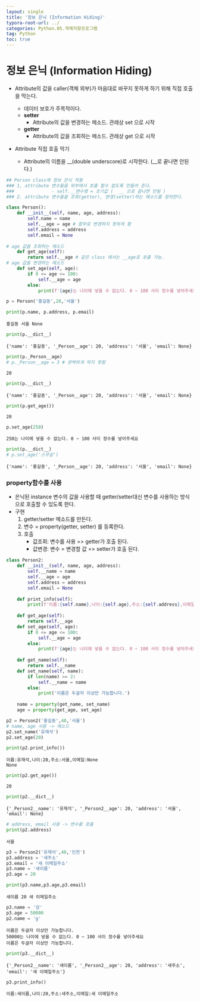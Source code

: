```yaml
---
layout: single
title: '정보 은닉 (Information Hiding)'
typora-root-url: ../
categories: Python.05.객체지향프로그램
tag: Python
toc: true
---
```


# 정보 은닉 (Information Hiding)
- Attribute의 값을 caller(객체 외부)가 마음대로 바꾸지 못하게 하기 위해 직접 호출을 막는다. 
    - 데이터 보호가 주목적이다.
    - **setter**
        - Attribute의 값을 변경하는 메소드. 관례상 set 으로 시작
    - **getter**
        - Attribute의 값을 조회하는 메소드. 관례상 get 으로 시작
    
- Attribute 직접 호출 막기
    - Attribute의 이름을 \_\_(double underscore)로 시작한다. (\_\_로 끝나면 안된다.)



```python
## Person class에 정보 은닉 적용
### 1, attribute 변수들을 외부에서 호출 할수 없도록 만들어 준다.
###              - self.__변수명 = 초기값 (  __ 으로 끝나면 안됨 )
### 2. attribute 변수들을 조회(getter), 변경(setter)하는 메소드를 정의한다.
```


```python
class Person():
    def __init__(self, name, age, address):
        self.name = name
        self.__age = age # 함부로 변경하지 못하게 함
        self.address = address
        self.email = None
        
# age 값을 조회하는 메소드
    def get_age(self):
        return self.__age # 같은 class 에서는 __age로 호출 가능.
# age 값을 변경하는 메소드
    def set_age(self, age):
        if 0 <= age <= 100:
            self.__age = age
        else:
            print(f'{age}는 나이에 넣을 수 없는다. 0 ~ 100 사이 정수를 넣어주세요')   
```


```python
p = Person('홍길동',20,'서울')
```


```python
print(p.name, p.address, p.email)
```

    홍길동 서울 None



```python
print(p.__dict__)
```

    {'name': '홍길동', '_Person__age': 20, 'address': '서울', 'email': None}



```python
print(p._Person__age)
# p._Person__age = 3 # 완벽하게 막지 못함
```

    20



```python
print(p.__dict__)
```

    {'name': '홍길동', '_Person__age': 20, 'address': '서울', 'email': None}



```python
print(p.get_age())
```

    20



```python
p.set_age(250)
```

    250는 나이에 넣을 수 없는다. 0 ~ 100 사이 정수를 넣어주세요



```python
print(p.__dict__)
# p.set_age('스무살')
```

    {'name': '홍길동', '_Person__age': 20, 'address': '서울', 'email': None}


### property함수를 사용
- 은닉된 instance 변수의 값을 사용할 때 getter/setter대신 변수를 사용하는 방식으로 호출할 수 있도록 한다.
- 구현
    1. getter/setter 메소드를 만든다.
    2. 변수 = property(getter, setter) 를 등록한다.
    3. 호출
        - 값조회: 변수를 사용 => getter가 호출 된다.
        - 값변경: 변수 = 변경할 값 => setter가 호출 된다.


```python
class Person2:
    def __init__(self, name, age, address):
        self.__name = name
        self.__age = age 
        self.address = address
        self.email = None
        
    def print_info(self):
        print(f'이름:{self.name},나이:{self.age},주소:{self.address},이메일:{self.email}')
        
    def get_age(self):
        return self.__age 
    def set_age(self, age):
        if 0 <= age <= 100:
            self.__age = age
        else:
            print(f'{age}는 나이에 넣을 수 없는다. 0 ~ 100 사이 정수를 넣어주세요')
            
    def get_name(self):
        return self.__name
    def set_name(self, name):
        if len(name) >= 2:
            self.__name = name
        else:
            print('이름은 두글자 이상만 가능합니다.')
            
    name = property(get_name, set_name)
    age = property(get_age, set_age)
```


```python
p2 = Person2('홍길동',40,'서울')
# name, age 사용 -> 메소드
p2.set_name('유재석')
p2.set_age(20)
```


```python
print(p2.print_info())
```

    이름:유재석,나이:20,주소:서울,이메일:None
    None



```python
print(p2.get_age())
```

    20



```python
print(p2.__dict__)
```

    {'_Person2__name': '유재석', '_Person2__age': 20, 'address': '서울', 'email': None}



```python
# address, email 사용 -> 변수를 호출
print(p2.address)
```

    서울



```python
p3 = Person2('유재석',40,'인천')
p3.address = '새주소'
p3.email = '새 이메일주소'
p3.name = '새이름'
p3.age = 20
```


```python
print(p3.name,p3.age,p3.email)
```

    새이름 20 새 이메일주소



```python
p3.name = '강'
p3.age = 50000
p2.name = 'g'
```

    이름은 두글자 이상만 가능합니다.
    50000는 나이에 넣을 수 없는다. 0 ~ 100 사이 정수를 넣어주세요
    이름은 두글자 이상만 가능합니다.



```python
print(p3.__dict__)
```

    {'_Person2__name': '새이름', '_Person2__age': 20, 'address': '새주소', 'email': '새 이메일주소'}



```python
p3.print_info()
```

    이름:새이름,나이:20,주소:새주소,이메일:새 이메일주소
